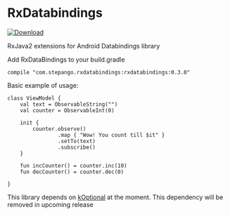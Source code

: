 # RxDatabindings
[ ![Download](https://api.bintray.com/packages/step-89-g/stepango/rxDataBindings/images/download.svg) ](https://bintray.com/step-89-g/stepango/rxDataBindings/_latestVersion)

RxJava2 extensions for Android Databindings library

Add RxDataBindings to your build.gradle
```
compile "com.stepango.rxdatabindings:rxdatabindings:0.3.0"
```

Basic example of usage:
```
class ViewModel {
    val text = ObservableString("")
    val counter = ObservableInt(0)

    init {
        counter.observe()
                .map { "Wow! You count till $it" }
                .setTo(text)
                .subscribe()
    }

    fun incCounter() = counter.inc(10)
    fun decCounter() = counter.dec(0)

}
```
This library depends on [kOptional](https://github.com/stepango/kOptional) at the moment. This dependency will be removed in upcoming release
